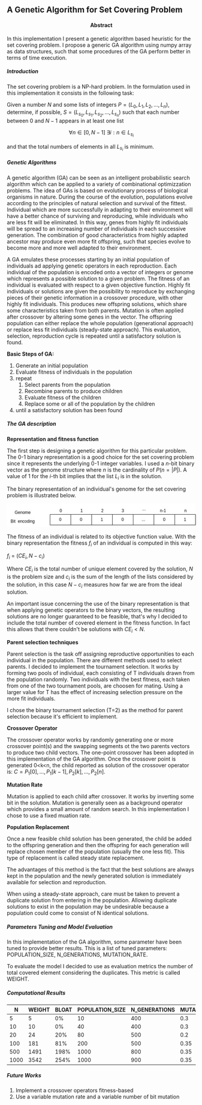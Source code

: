 ## A Genetic Algorithm for Set Covering Problem

<h4 align="center">
Abstract
</h4>
In this implementation I present a genetic algorithm based heuristic for the set covering problem. 
I propose a generic GA algorithm using numpy array as data structures, such that some procedures of the GA perform better in 
terms of time execution.

<h5>Introduction</h5>
The set covering problem is a NP-hard problem. In the formulation used in this implementation it consists in the following task:

Given a number $N$ and some lists of integers $P = (L_0, L_1, L_2, ..., L_n)$,
determine, if possible, $S = (L_{s_0}, L_{s_1}, L_{s_2}, ..., L_{s_n})$
such that each number between $0$ and $N-1$ appears in at least one list

$$
\forall n \in [0, N-1] \ \exists i : n \in L_{s_i}
$$

and that the total numbers of elements in all $L_{s_i}$ is minimum.

<h5>Genetic Algorithms</h5>
A genetic algorithm (GA) can be seen as an intelligent probabilistic search algorithm which can be applied to a variety of combinational optimizzation problems.
The idea of GAs is based on evolutionary process of biological organisms in nature. During the course of the evolution, populations evolve according to the principles of natural selection and survival of the fittest. Individual which are more successfully in adapting to their environment will have a better chance of surviving and reproducing, while individuals who are less fit will be eliminated. In this way, genes from highly fit individuals will be spread to an increasing number of individuals in each successive generation. The combination of good characteristics from highly adapted ancestor may produce even more fit offspring, such that species evolve to become more and more well adapted to their environment.

A GA emulates these processes starting by an initial population of individuals ad applying genetic operators in each reproduction. Each individual of the population is encoded onto a vector of integers or genome which represents a possible solution to a given problem. The fitness of an individual is evaluated with respect to a given objective function. Highly fit individuals or solutions are given the possibility to reproduce by exchanging pieces of their genetic information in a crossover procedure, with other highly fit individuals. This produces new offspring solutions, which share some characteristics taken from both parents. Mutation is often applied after crossover by altering some genes in the vector. The offspring population can either replace the whole population (generational approach) or replace less fit individuals (steady-state approach). This evaluation, selection, reproduction cycle is repeated until a satisfactory solution is found.

**Basic Steps of GA:**

1. Generate an initial population
2. Evaluate fitness of individuals in the population
3. repeat
   1. Select parents from the population
   2. Recombine parents to produce children
   3. Evaluate fitness of the children
   4. Replace some or all of the population by the children
4. until a satisfactory solution has been found

<h5>The GA description</h5>

**Representation and fitness function**

The first step is designing a genetic algorithm for this particular problem. The 0-1 binary representation is a good choice for the set covering problem since it represents the underlying 0-1 integer variables. I used a $n$-bit binary vector as the genome structure where $n$ is the cardinality of $P (n=|P|)$. A value of 1 for the $i$-th bit implies that the list $L_i$ is in the solution.

The binary representation of an individual's genome for the set covering problem is illustrated below.

<img src= genome_representation.jpg title="Genome Representation">

The fitness of an individual is related to its objective function value. With the binary representation the fitness $f_i$ of an individual is computed in this way:

$f_i$ = $(CE_i, N-c_i)$

Where $CE_i$ is the total number of unique element covered by the solution, $N$ is the problem size and $c_i$ is the sum of the length of the lists considered by the solution, in this case $N -c_i$ measures how far we are from the ideal solution.

An important issue concerning the use of the binary representation is that when applying genetic operators to the binary vectors, the resulting solutions are no longer guaranteed to be feasible, that's why I decided to include the total number of covered element in the fitness function. In fact this allows that there couldn't be solutions with $CE_i < N$.

**Parent selection techniques**

Parent selection is the task off assigning reproductive opportunities to each individual in the population. There are different methods used to select parents. I decided to implement the tournament selection. It works by forming two pools of individual, each consisting of T individuals drawn from the population randomly. Two individuals with the best fitness, each taken from one of the two tournament pools, are choosen for mating. Using a larger value for T has the effect of increasing selection pressure on the more fit individuals.

I chose the binary tournament selection (T=2) as the method for parent selection because it's efficient to implement.

**Crossover Operator**

The crossover operator works by randomly generating one or more crossover point(s) and the swapping segments ot the two parents vectors to produce two child vectors. The one-point crossover has been adopted in this implementation of the GA algorithm. Once the crossover point is generated 0<k<n, the child reported as solution of the crossover operator is:  $C = P_1[0],...,P_1[k-1],P_2[k],...,P_2[n]$.

**Mutation Rate**

Mutation is applied to each child after crossover. It works by inverting some bit in the solution. Mutation is generally seen as a background operator which provides a small amount of random search. In this implementation I chose to use a fixed muation rate.

**Population Replacement**

Once a new feasible child solution has been generated, the child be added to the offspring generation and then the offspring for each generation will replace chosen member of the population (usually the one less fit). This type of replacement is called steady state replacement.

The advantages of this method is the fact that the best solutions are always kept in the population and the newly generated solution is immediately available for selection and reproduction.

When using a steady-state approach, care must be taken to prevent a duplicate solution from entering in the population. Allowing duplicate solutions to exist in the population may be undesirable because a population could come to consist of N identical solutions.

<h5>Parameters Tuning and Model Evaluation</h5>
In this implementation of the GA algorithm, some parameter have been tuned to provide better results. This is a list of tuned parameters: POPULATION_SIZE, N_GENERATIONS, MUTATION_RATE.

To evaluate the model I decided to use as evaluation metrics the number of total covered element considering the duplicates. This metric is called WEIGHT.

<h5> Computational Results </h5>


| N    | WEIGHT | BLOAT | POPULATION_SIZE | N_GENERATIONS | MUTATION_RATE |
| ---- | ------ | ----- | --------------- | ------------- | ------------- |
| 5    | 5      | 0%    | 10              | 400           | 0.3           |
| 10   | 10     | 0%    | 40              | 400           | 0.3           |
| 20   | 24     | 20%   | 80              | 500           | 0.2           |
| 100  | 181    | 81%   | 200             | 500           | 0.35          |
| 500  | 1491   | 198%  | 1000            | 800           | 0.35          |
| 1000 | 3542   | 254%  | 1000            | 900           | 0.35          |

<h5>Future Works </h5>

1. Implement a crossover operators fitness-based
2. Use a variable mutation rate and a variable number of bit mutation
